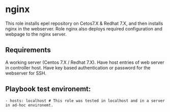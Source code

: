 nginx
=========

This role installs epel repository on Cetos7.X & Redhat 7.X, and then  installs  nginx in the webserver. 
Role nginx also deploys required configuration and webpage to the nginx server. 

Requirements
------------
A working server (Centos 7.X / Redhat 7.X). 
Have host entries of web server in controller host.
Have key based authentication or password for the webserver for SSH. 

Playbook test environemt:
----------------
    - hosts: localhost # This role was tested in localhost and in a server in ad-hoc environemt. 

